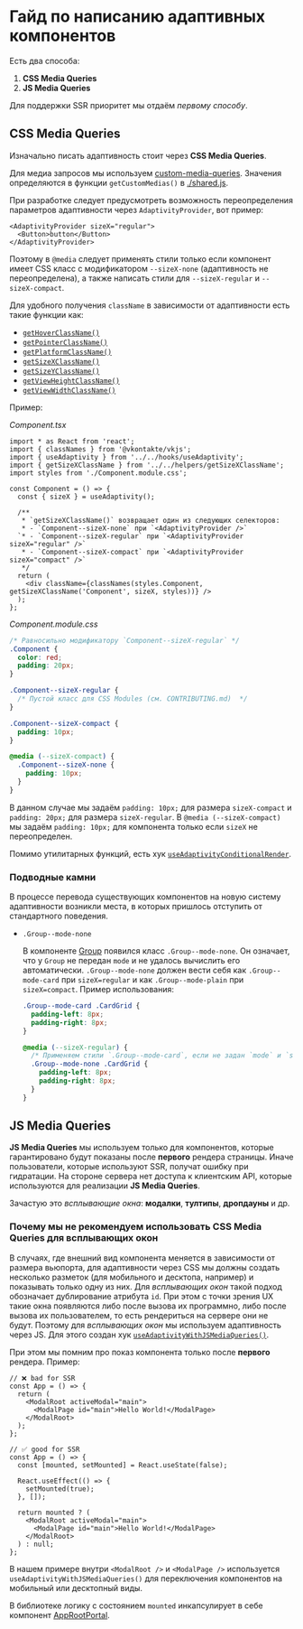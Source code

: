 # Гайд по написанию адаптивных компонентов

Есть два способа:

1. **CSS Media Queries**
2. **JS Media Queries**

Для поддержки SSR приоритет мы отдаём _первому способу_.

## CSS Media Queries

Изначально писать адаптивность стоит через **CSS Media Queries**.

Для медиа запросов мы используем [custom-media-queries](https://preset-env.cssdb.org/features/#custom-media-queries).
Значения определяются в функции `getCustomMedias()` в [./shared.js](../shared.js).

При разработке следует предусмотреть возможность переопределения параметров адаптивности через `AdaptivityProvider`,
вот пример:

```tsx
<AdaptivityProvider sizeX="regular">
  <Button>button</Button>
</AdaptivityProvider>
```

Поэтому в `@media` следует применять стили только если компонент имеет CSS класс с модификатором `--sizeX-none`
(адаптивность не переопределена), а также написать стили для `--sizeX-regular` и `--sizeX-compact`.

Для удобного получения `className` в зависимости от адаптивности есть такие функции как:

- [`getHoverClassName()`](../src/helpers/getHoverClassName.ts)
- [`getPointerClassName()`](../src/helpers/getPointerClassName.ts)
- [`getPlatformClassName()`](../src/helpers/getPlatformClassName.ts)
- [`getSizeXClassName()`](../src/helpers/getSizeXClassName.ts)
- [`getSizeYClassName()`](../src/helpers/getSizeYClassName.ts)
- [`getViewHeightClassName()`](../src/helpers/getViewHeightClassName.ts)
- [`getViewWidthClassName()`](../src/helpers/getViewWidthClassName.ts)

Пример:

_Component.tsx_

```tsx
import * as React from 'react';
import { classNames } from '@vkontakte/vkjs';
import { useAdaptivity } from '../../hooks/useAdaptivity';
import { getSizeXClassName } from '../../helpers/getSizeXClassName';
import styles from './Component.module.css';

const Component = () => {
  const { sizeX } = useAdaptivity();

  /**
   * `getSizeXClassName()` возвращает один из следующих селекторов:
   * - `Component--sizeX-none` при `<AdaptivityProvider />`
  `* - `Component--sizeX-regular` при `<AdaptivityProvider sizeX="regular" />`
   * - `Component--sizeX-compact` при `<AdaptivityProvider sizeX="compact" />`
   */
  return (
    <div className={classNames(styles.Component, getSizeXClassName('Component', sizeX, styles))} />
  );
};
```

_Component.module.css_

```css
/* Равносильно модификатору `Component--sizeX-regular` */
.Component {
  color: red;
  padding: 20px;
}

.Component--sizeX-regular {
  /* Пустой класс для CSS Modules (см. CONTRIBUTING.md)  */
}

.Component--sizeX-compact {
  padding: 10px;
}

@media (--sizeX-compact) {
  .Component--sizeX-none {
    padding: 10px;
  }
}
```

В данном случае мы задаём `padding: 10px;` для размера `sizeX-compact` и `padding: 20px;` для размера `sizeX-regular`.
В `@media (--sizeX-compact)` мы задаём `padding: 10px;` для компонента только если `sizeX` не переопределен.

Помимо утилитарных функций, есть хук [`useAdaptivityConditionalRender`](../src/hooks/useAdaptivityConditionalRender/useAdaptivityConditionalRender.tsx).

### Подводные камни

В процессе перевода существующих компонентов на новую систему адаптивности возникли места, в которых пришлось отступить
от стандартного поведения.

- `.Group--mode-none`

  В компоненте [Group](../src/components/Group/Group.tsx) появился класс `.Group--mode-none`. Он означает, что у `Group`
  не передан `mode` и не удалось вычислить его автоматически. `.Group--mode-none` должен вести себя как
  `.Group--mode-card` при `sizeX=regular` и как `.Group--mode-plain` при `sizeX=compact`. Пример использования:

  ```css
  .Group--mode-card .CardGrid {
    padding-left: 8px;
    padding-right: 8px;
  }

  @media (--sizeX-regular) {
    /* Применяем стили `.Group--mode-card`, если не задан `mode` и `sizeX=regular` */
    .Group--mode-none .CardGrid {
      padding-left: 8px;
      padding-right: 8px;
    }
  }
  ```

## JS Media Queries

**JS Media Queries** мы используем только для компонентов, которые гарантировано будут показаны после **первого**
рендера страницы. Иначе пользователи, которые используют SSR, получат ошибку при гидратации. На стороне сервера нет
доступа к клиентским API, которые используются для реализации **JS Media Queries**.

Зачастую это _всплывающие окна_: **модалки**, **тултипы**, **дропдауны** и др.

### Почему мы не рекомендуем использовать **CSS Media Queries** для всплывающих окон

В случаях, где внешний вид компонента меняется в зависимости от размера вьюпорта, для адаптивности через CSS мы должны
создать несколько разметок (для мобильного и десктопа, например) и показывать только одну из них. Для _всплывающих окон_
такой подход обозначает дублирование атрибута `id`. При этом с точки зрения UX такие окна появляются либо после вызова
их программно, либо после вызова их пользователем, то есть рендериться на сервере они не будут. Поэтому для _всплывающих
окон_ мы используем адаптивность через JS. Для этого создан хук [`useAdaptivityWithJSMediaQueries()`](../src/hooks/useAdaptivityWithJSMediaQueries.ts).

При этом мы помним про показ компонента только после **первого** рендера. Пример:

```tsx
// ❌ bad for SSR
const App = () => {
  return (
    <ModalRoot activeModal="main">
      <ModalPage id="main">Hello World!</ModalPage>
    </ModalRoot>
  );
};

// ✅ good for SSR
const App = () => {
  const [mounted, setMounted] = React.useState(false);

  React.useEffect(() => {
    setMounted(true);
  }, []);

  return mounted ? (
    <ModalRoot activeModal="main">
      <ModalPage id="main">Hello World!</ModalPage>
    </ModalRoot>
  ) : null;
};
```

В нашем примере внутри `<ModalRoot />` и `<ModalPage />` используется `useAdaptivityWithJSMediaQueries()` для
переключения компонентов на мобильный или десктопный виды.

В библиотеке логику с состоянием `mounted` инкапсулирует в себе компонент [AppRootPortal](../src/components/AppRoot/AppRootPortal.tsx).
